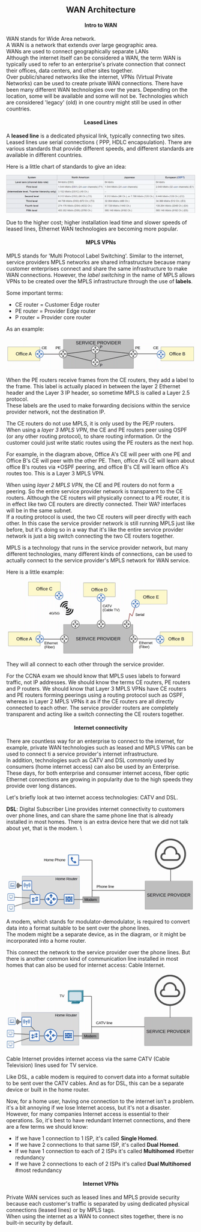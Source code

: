 <h2 align="center">WAN Architecture</h2>

<h4 align="center">Intro to WAN</h4>

WAN stands for Wide Area network. \
A WAN is a network that extends over large geographic area. \
WANs are used to connect geographically separate LANs \
Although the internet itself can be considered a WAN, the term WAN is typically used to refer to an enterprise's private connection that connect their offices, data centers, and other sites together. \
Over public/shared networks like the internet, VPNs (Virtual Private Networks) can be used to create private WAN connections.
There have been many different WAN technologies over the years. Depending on the location, some will be available and some will not be. Technologies which are considered 'legacy' (old) in one country might still be used in other countries.

<h4 align="center">Leased Lines</h4>

A <b>leased line</b> is a dedicated physical link, typically connecting two sites.
Leased lines use serial connections ( PPP, HDLC encapsulation).
There are various standards that provide different speeds, and different standards are available in different countries.

Here is a little chart of standards to give an idea:

![Standards](https://github.com/FrenzisRed/My_CCNA_Notes/blob/main/images/standards.png?raw=true "Standards")

Due to the higher cost; higher installation lead time and slower speeds of leased lines, Ethernet WAN technologies are becoming more popular.

<h4 align="center">MPLS VPNs</h4>

MPLS stands for 'Multi Protocol Label Switching'.
Similar to the internet, service providers MPLS networks are shared infrastructure because many customer enterprises connect and share the same infrastructure to make WAN connections.
However, the _label switching_ in the name of MPLS allows VPNs to be created over the MPLS infrastructure through the use of <b>labels</b>.

Some important terms:
- CE router = Customer Edge router
- PE router = Provider Edge router
- P router  = Provider core router

As an example:

![Routers](https://github.com/FrenzisRed/My_CCNA_Notes/blob/main/images/routers.png?raw=true "Routers")

When the PE routers receive frames from the CE routers, they add a label to the frame. This label is actually placed in between the layer 2 Ethernet header and the Layer 3 IP header, so sometime MPLS is called a Layer 2.5 protocol. \
These labels are the used to make forwarding decisions within the service provider network, not the destination IP.

The CE routers do not use MPLS, it is only used by the PE/P routers. \
When using a _layer 3 MPLS VPN_, the CE and PE routers peer using OSPF (or any other routing protocol), to share routing information. Or the customer could just write static routes using the PE routers as the next hop.

For example, in the diagram above, Office A's CE will peer with one PE and Office B's CE will peer with the other PE. Then, office A's CE will learn about office B's routes via *OSPF peering, and office B's CE will learn office A's routes too. This is a Layer 3 MPLS VPN.

When using _layer 2 MPLS VPN_, the CE and PE routers do not form a peering. So the entire service provider network is transparent to the CE routers. Although the CE routers will physically connect to a PE router, it is in effect like two CE routers are directly connected. Their WA? interfaces will be in the same subnet. \
If a routing protocol is used, the two CE routers will peer directly with each other. In this case the service provider network is still running MPLS just like before, but it's doing so in a way that it's like the entire service provider network is just a big switch connecting the two CE routers together.

MPLS is a technology that runs in the service provider network, but many different technologies, many different kinds of connections, can be used to actually connect to the service provider's MPLS network for WAN service.

Here is a little example:

![Connetions](https://github.com/FrenzisRed/My_CCNA_Notes/blob/main/images/connections_to_sp.png?raw=true "Connections")

They will all connect to each other through the service provider.

For the CCNA exam we should know that MPLS uses labels to forward traffic, not IP addresses. We should know the terms CE routers, PE routers and P routers. We should know that Layer 3 MPLS VPNs have CE routers and PE routers forming peerings using a routing protocol such as OSPF, whereas in Layer 2 MPLS VPNs it as if the CE routers are all directly connected to each other. The service provider routers are completely transparent and acting like a switch connecting the CE routers together.

<h4 align="center">Internet connectivity</h4>

There are countless way for an enterprise to connect to the internet, for example, private WAN technologies such as leased and MPLS VPNs can be used to connect ti a service provider's internet infrastructure. \
In addition, technologies such as CATV and DSL commonly used by consumers (home internet access) can also be used by an Enterprise. \
These days, for both enterprise and consumer internet access, fiber optic Ethernet connections are growing in popularity due to the high speeds they provide over long distances.

Let's briefly look at two internet access technologies: CATV and DSL.

<b>DSL</b>: Digital Subscriber Line provides internet connectivity to customers over phone lines, and can share the same phone line that is already installed in most homes. There is an extra device here that we did not talk about yet, that is the modem. \

![DSL](https://github.com/FrenzisRed/My_CCNA_Notes/blob/main/images/CATV_DSL.png?raw=true "Diagram")

A modem, which stands for modulator-demodulator, is required to convert data into a format suitable to be sent over the phone lines. \
The modem might be a separate device, as in the diagram, or it might be incorporated into a home router.

This connect the network to the service provider over the phone lines. But there is another common kind of communication line installed in most homes that can also be used for internet access: Cable Internet.

![CATV](https://github.com/FrenzisRed/My_CCNA_Notes/blob/main/images/CATV.png?raw=true "Diagram")

Cable Internet provides internet access via the same CATV (Cable Television) lines used for TV service.

Like DSL, a cable modem is required to convert data into a format suitable to be sent over the CATV cables. And as for DSL, this can be a separate device or built in the home router.


Now, for a home user, having one connection to the internet isn't a problem. it's a bit annoying if we lose Internet access, but it's not a disaster. However, for many companies Internet access is essential to their operations. So, it's best to have redundant Internet connections, and there are a few terms we should know:

- If we have 1 connection to 1 ISP, it's called <b>Single Homed</b>.
- If we have 2 connections to that same ISP, it's called <b>Dual Homed</b>.
- If we have 1 connection to each of 2 ISPs it's called <b>Multihomed</b> #better redundancy
- If we have 2 connections to each of 2 ISPs it's called <b>Dual Multihomed</b> #most redundancy

<h4 align="center">Internet VPNs</h4>

Private WAN services such as leased lines and MPLS provide security because each customer's traffic is separated by using dedicated physical connections (leased lines) or by MPLS tags. \
When using the internet as a WAN to connect sites together, there is no built-in security by default.
